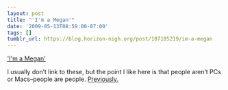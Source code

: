 ```yaml
---
layout: post
title: "'I'm a Megan'"
date: '2009-05-13T08:59:00-07:00'
tags: []
tumblr_url: https://blog.horizon-nigh.org/post/107185219/im-a-megan
---
```

['I'm a Megan'](http://movies.apple.com/media/us/mac/getamac/2009/apple-mvp-elimination-us-20090512_480x272.mov)  

I usually don’t link to these, but the point I like here is that people aren’t PCs or Macs–people are people. [Previously.](http://tlog.horizon-nigh.org/2008/09/18/microsoft-aims-to-redefine-im-a-pc.html)

